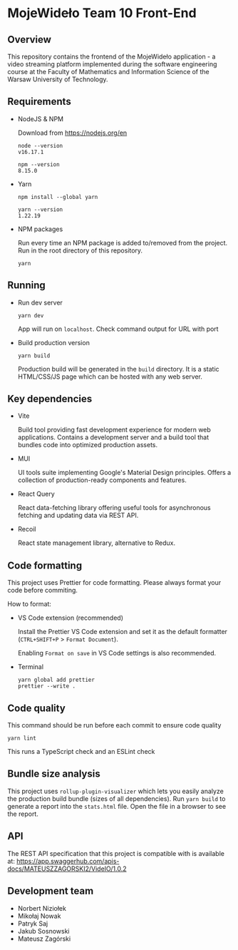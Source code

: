 # MojeWideło Team 10 Front-End

## Overview

This repository contains the frontend of the MojeWideło application - a video streaming platform implemented during the software engineering course at the Faculty of Mathematics and Information Science of the Warsaw University of Technology.

## Requirements

- NodeJS & NPM

  Download from https://nodejs.org/en

  ```
  node --version
  v16.17.1

  npm --version
  8.15.0
  ```

- Yarn

  ```
  npm install --global yarn

  yarn --version
  1.22.19
  ```

- NPM packages

  Run every time an NPM package is added to/removed from the project. Run in the root directory of this repository.

  ```
  yarn
  ```

## Running

- Run dev server

  ```
  yarn dev
  ```

  App will run on `localhost`. Check command output for URL with port

- Build production version
  ```
  yarn build
  ```
  Production build will be generated in the `build` directory. It is a static HTML/CSS/JS page which can be hosted with any web server.

## Key dependencies

- Vite

  Build tool providing fast development experience for modern web applications. Contains a development server and a build tool that bundles code into optimized production assets.

- MUI

  UI tools suite implementing Google's Material Design principles. Offers a collection of production-ready components and features.

- React Query

  React data-fetching library offering useful tools for asynchronous fetching and updating data via REST API.

- Recoil

  React state management library, alternative to Redux.

## Code formatting

This project uses Prettier for code formatting. Please always format your code before commiting.

How to format:

- VS Code extension (recommended)

  Install the Prettier VS Code extension and set it as the default formatter (`CTRL+SHIFT+P` > `Format Document`).

  Enabling `Format on save` in VS Code settings is also recommended.

- Terminal
  ```
  yarn global add prettier
  prettier --write .
  ```

## Code quality

This command should be run before each commit to ensure code quality

```
yarn lint
```

This runs a TypeScript check and an ESLint check

## Bundle size analysis

This project uses `rollup-plugin-visualizer` which lets you easily analyze the production build bundle (sizes of all dependencies). Run `yarn build` to generate a report into the `stats.html` file. Open the file in a browser to see the report.

## API

The REST API specification that this project is compatible with is available at:
https://app.swaggerhub.com/apis-docs/MATEUSZZAGORSKI2/VideIO/1.0.2

## Development team

- Norbert Niziołek
- Mikołaj Nowak
- Patryk Saj
- Jakub Sosnowski
- Mateusz Zagórski
